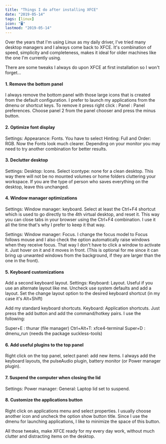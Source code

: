 ```yaml
---
title: "Things I do after installing XFCE"
date: "2019-05-14"
tags: [linux]
icon: "🖥️"
lastmod: "2019-05-14"
---
```


Over the years that I'm using Linux as my daily driver, I've tried many desktop managers and I always come back to XFCE. It's combination of speed, simplicity and completeness, makes it ideal for older machines like the one I'm currently using.

There are some tweaks I always do upon XFCE at first installation so I won't forget...

#### **1\. Remove the bottom panel**

I always remove the bottom panel with those large icons that is created from the default configuration. I prefer to launch my applications from the dmenu or shortcut keys. To remove it press right click : Panel : Panel preferences. Choose panel 2 from the panel chooser and press the minus button.

#### **2\. Optimize font display**

Settings: Appearance: Fonts. You have to select Hinting: Full and Order: RGB. Now the Fonts look much clearer. Depending on your monitor you may need to try another combination for better results.

#### **3\. Declutter desktop**

Settings: Desktop: Icons. Select icontype: none for a clean desktop. This way there will not be no mounted volumes or home folders cluttering your workspace. If you are the type of person who saves everything on the desktop, leave this unchanged.

#### **4\. Window manager optimizations**

Settings: Window manager: keyboard. Select at least the Ctrl+F4 shortcut which is used to go directly to the 4th virtual desktop, and reset it. This way you can close tabs in your browser using the Ctrl+F4 combination. I use it all the time that's why I prefer to keep it that way.

Settings: Window manager: Focus. I change the focus model to Focus follows mouse and I also check the option automatically raise windows when they receive focus. That way I don't have to click a window to activate it. Just hover on it and it moves in front. (This is optional for me since it can bring up unwanted windows from the background, if they are larger than the one in the front).

#### **5\. Keyboard customizations**

Add a second keyboard layout. Settings: Keyboard: Layout. Useful if you use an alternate layout like me. Uncheck use system defaults and add a layout. Set the change layout option to the desired keyboard shortcut (in my case it's Alt+Shift)

Add my standard keyboard shortcuts. Keyboard: Application shortcuts. Just press the add button and add the command/hotkey pairs. I use the following:

Super+E   : thunar (file manager)
Ctrl+Alt+T: xfce4-terminal
Super+D   : dmenu\_run (needs the package suckless-tools)

#### **6\. Add useful plugins to the top panel**

Right click on the top panel, select panel: add new items. I always add the keyboard layouts, the pulseAudio plugin, battery monitor (or Power manager plugin).

#### **7\. Suspend the computer when closing the lid**

Settings: Power manager: General: Laptop lid set to suspend.

#### **8\. Customize the applications button**

Right click on applications menu and select properties. I usually choose another icon and uncheck the option show button title. Since I use the dmenu for launching applications, I like to minimize the space of this button.

All those tweaks, make XFCE ready for my every day work, without much clutter and distracting items on the desktop.
